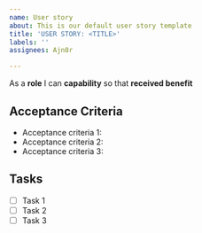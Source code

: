 ```yaml
---
name: User story
about: This is our default user story template
title: 'USER STORY: <TITLE>'
labels: ''
assignees: Ajn0r

---
```


As a **role** I can **capability** so that **received benefit**

## Acceptance Criteria

* Acceptance criteria 1:
* Acceptance criteria 2:
* Acceptance criteria 3:

## Tasks

- [ ] Task 1
- [ ] Task 2
- [ ] Task 3
